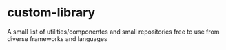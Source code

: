 # custom-library
A small list of utilities/componentes and small repositories free to use from diverse frameworks and languages
